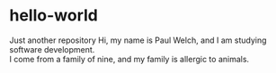 # hello-world
Just another repository
Hi, my name is Paul Welch, and I am studying software development.  
I come from a family of nine, and my family is allergic to animals.  
